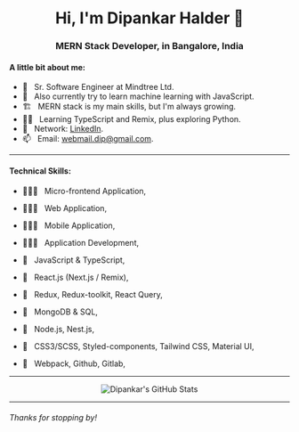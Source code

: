 <h1 align="center">Hi, I'm Dipankar Halder 👋</h1>
<h3 align="center">MERN Stack Developer, in Bangalore, India</h3>

#### A little bit about me:

- 🔭 &nbsp; Sr. Software Engineer at Mindtree Ltd.
- 🔭 &nbsp; Also currently try to learn machine learning with JavaScript.
- 🏗 &nbsp; MERN stack is my main skills, but I'm always growing.
- 👨‍💻 &nbsp; Learning TypeScript and Remix, plus exploring Python.
- 🤳 &nbsp; Network: [LinkedIn](https://www.linkedin.com/in/dipankar-h-72001bb0/).
- 📫 &nbsp; Email: [webmail.dip@gmail.com](mailto:webmail.dip@gmail.com).

---

#### Technical Skills:
- 🧑🏻‍💻 &nbsp; Micro-frontend Application,
- 🧑🏻‍💻 &nbsp; Web Application,
- 🧑🏻‍💻 &nbsp; Mobile Application,
- 🧑🏻‍💻 &nbsp; Application Development,

- 📌 &nbsp; JavaScript & TypeScript,
- 📌 &nbsp; React.js (Next.js / Remix),
- 📌 &nbsp; Redux, Redux-toolkit, React Query, 
- 📌 &nbsp; MongoDB & SQL,
- 📌 &nbsp; Node.js, Nest.js,
- 📌 &nbsp; CSS3/SCSS, Styled-components, Tailwind CSS, Material UI,
- 📌 &nbsp; Webpack, Github, Gitlab,

---

<p align="center"><img align="center" src="https://github-readme-stats.vercel.app/api?username=DipankarHalder&show_icons=true" alt="Dipankar's GitHub Stats" /></p>

---

###### Thanks for stopping by!



